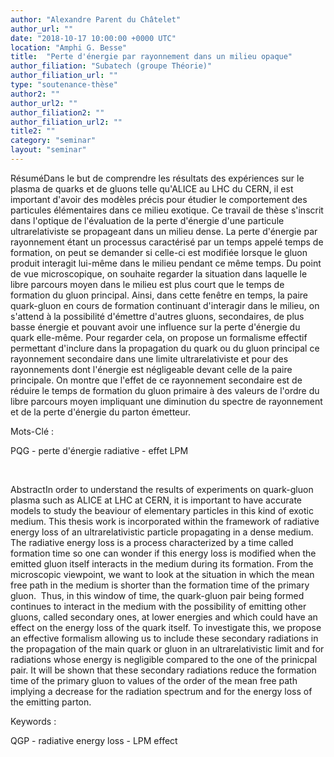 ```yaml
---
author: "Alexandre Parent du Châtelet"
author_url: ""
date: "2018-10-17 10:00:00 +0000 UTC"
location: "Amphi G. Besse"
title:  "Perte d'énergie par rayonnement dans un milieu opaque"
author_filiation: "Subatech (groupe Théorie)"
author_filiation_url: ""
type: "soutenance-thèse"
author2: ""
author_url2: ""
author_filiation2: ""
author_filiation_url2: ""
title2: ""
category: "seminar" 
layout: "seminar"
---
```

RésuméDans le but de comprendre les résultats des expériences sur le plasma de quarks et de gluons telle qu'ALICE au LHC du CERN, il est important d'avoir des modèles précis pour étudier le comportement des particules élémentaires dans ce milieu exotique. Ce travail de thèse s'inscrit dans l'optique de l'évaluation de la perte d'énergie d'une particule ultrarelativiste se propageant dans un milieu dense. La perte d'énergie par rayonnement étant un processus caractérisé par un temps appelé temps de formation, on peut se demander si celle-ci est modifiée lorsque le gluon produit interagit lui-même dans le milieu pendant ce même temps. Du point de vue microscopique, on souhaite regarder la situation dans laquelle le libre parcours moyen dans le milieu est plus court que le temps de formation du gluon principal. Ainsi, dans cette fenêtre en temps, la paire quark-gluon en cours de formation continuant d'interagir dans le milieu, on s'attend à la possibilité d'émettre d'autres gluons, secondaires, de plus basse énergie et pouvant avoir une influence sur la perte d'énergie du quark elle-même. Pour regarder cela, on propose un formalisme effectif permettant d'inclure dans la propagation du quark ou du gluon principal ce rayonnement secondaire dans une limite ultrarelativiste et pour des rayonnements dont l'énergie est négligeable devant celle de la paire principale. On montre que l'effet de ce rayonnement secondaire est de réduire le temps de formation du gluon primaire à des valeurs de l'ordre du libre parcours moyen impliquant une diminution du spectre de rayonnement et de la perte d'énergie du parton émetteur.

Mots-Clé :

PQG - perte d'énergie radiative - effet LPM

 

AbstractIn order to understand the results of experiments on quark-gluon plasma such as ALICE at LHC at CERN, it is important to have accurate models to study the beaviour of elementary particles in this kind of exotic medium. This thesis work is incorporated within the framework of radiative energy loss of an ultrarelativistic particle propagating in a dense medium. The radiative energy loss is a process characterized by a time called formation time so one can wonder if this energy loss is modified when the emitted gluon itself interacts in the medium during its formation. From the microscopic viewpoint, we want to look at the situation in which the mean free path in the medium is shorter than the formation time of the primary gluon.  Thus, in this window of time, the quark-gluon pair being formed continues to interact in the medium with the possibility of emitting other gluons, called secondary ones, at lower energies and which could have an effect on the energy loss of the quark itself. To investigate this, we propose an effective formalism allowing us to include these secondary radiations in the propagation of the main quark or gluon in an ultrarelativistic limit and for radiations whose energy is negligible compared to the one of the prinicpal pair. It will be shown that these secondary radiations reduce the formation time of the primary gluon to values of the order of the mean free path implying a decrease for the radiation spectrum and for the energy loss of the emitting parton.

Keywords :

QGP - radiative energy loss - LPM effect
 

